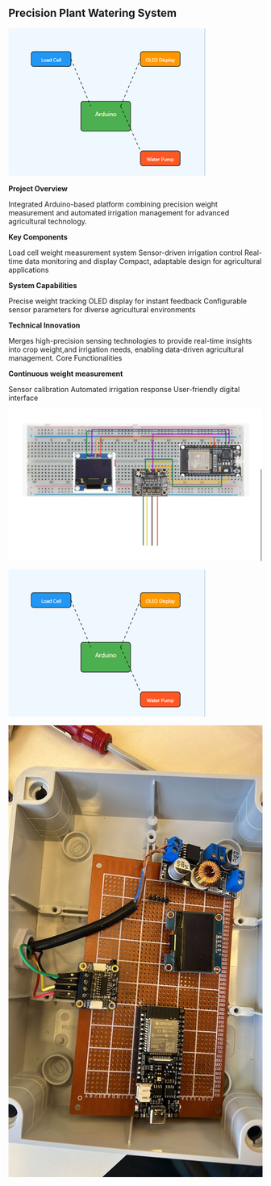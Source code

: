 ## Precision Plant Watering System

![alt text](image-2.png)

**Project Overview**

Integrated Arduino-based platform combining precision weight measurement and automated irrigation management for advanced agricultural technology.

**Key Components**

Load cell weight measurement system
Sensor-driven irrigation control
Real-time data monitoring and display
Compact, adaptable design for agricultural applications

**System Capabilities**

Precise weight tracking
OLED display for instant feedback
Configurable sensor parameters for diverse agricultural environments

**Technical Innovation**

Merges high-precision sensing technologies to provide   real-time insights into crop weight,and irrigation needs, enabling data-driven agricultural management.
Core Functionalities

**Continuous weight measurement**

Sensor calibration
Automated irrigation response
User-friendly digital interface




![alt text](image.png)

![alt text](image-2.png)


![alt text](image-1.png)


